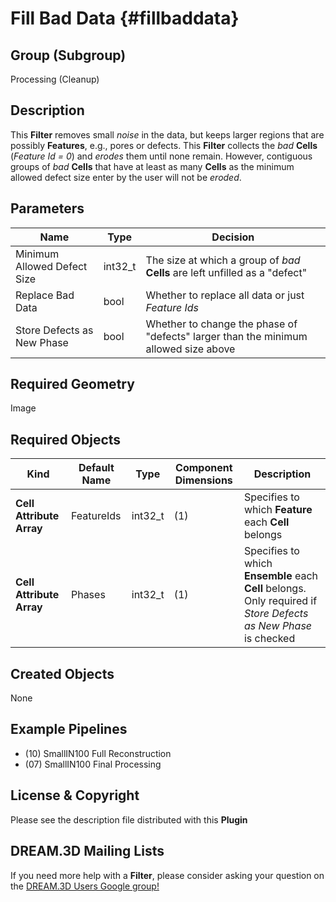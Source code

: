 Fill Bad Data {#fillbaddata}
=============

## Group (Subgroup) ##

Processing (Cleanup)

## Description ##

This **Filter** removes small *noise* in the data, but keeps larger regions that are possibly **Features**, e.g., pores or defects. This **Filter** collects the *bad* **Cells** (*Feature Id = 0*) and _erodes_ them until none remain. However, contiguous groups of *bad* **Cells** that have at least as many **Cells** as the minimum allowed defect size enter by the user will not be _eroded_.

## Parameters ##

| Name | Type | Decision |
|------|------|------|
| Minimum Allowed Defect Size | int32_t | The size at which a group of *bad* **Cells** are left unfilled as a "defect" |
| Replace Bad Data | bool | Whether to replace all data or just *Feature Ids* |
| Store Defects as New Phase | bool | Whether to change the phase of "defects" larger than the minimum allowed size above |

## Required Geometry ##

Image 

## Required Objects ##

| Kind | Default Name | Type | Component Dimensions | Description |
|------|--------------|------|----------------------|-------------|
| **Cell Attribute Array** | FeatureIds | int32_t | (1) | Specifies to which **Feature** each **Cell** belongs |
| **Cell Attribute Array** | Phases | int32_t | (1) | Specifies to which **Ensemble** each **Cell** belongs. Only required if _Store Defects as New Phase_ is checked |

## Created Objects ##

None

## Example Pipelines ##

+ (10) SmallIN100 Full Reconstruction
+ (07) SmallIN100 Final Processing

## License & Copyright ##

Please see the description file distributed with this **Plugin**

## DREAM.3D Mailing Lists ##

If you need more help with a **Filter**, please consider asking your question on the [DREAM.3D Users Google group!](https://groups.google.com/forum/?hl=en#!forum/dream3d-users)


